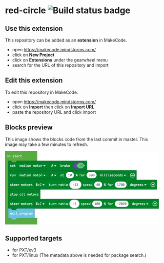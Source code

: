 # red-circle ![Build status badge](https://github.com/lego-marshmallows/red-circle/workflows/MakeCode/badge.svg)



## Use this extension

This repository can be added as an **extension** in MakeCode.

* open https://makecode.mindstorms.com/
* click on **New Project**
* click on **Extensions** under the gearwheel menu
* search for the URL of this repository and import

## Edit this extension

To edit this repository in MakeCode.

* open https://makecode.mindstorms.com/
* click on **Import** then click on **Import URL**
* paste the repository URL and click import

## Blocks preview

This image shows the blocks code from the last commit in master.
This image may take a few minutes to refresh.

![A rendered view of the blocks](https://github.com/lego-marshmallows/red-circle/raw/master/.makecode/blocks.png)

## Supported targets

* for PXT/ev3
* for PXT/linux
(The metadata above is needed for package search.)

